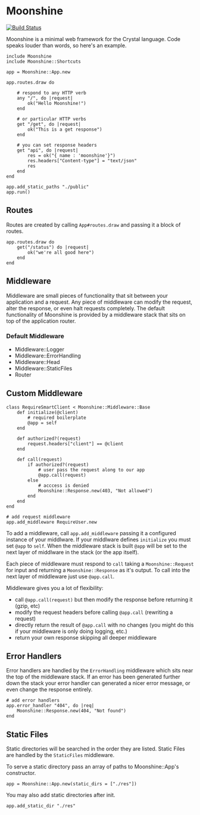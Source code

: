 # Moonshine 

[![Build Status](https://travis-ci.org/dhruvrajvanshi/Moonshine.svg?branch=master)](https://travis-ci.org/dhruvrajvanshi/Moonshine)

Moonshine is a minimal web framework for the Crystal language.
Code speaks louder than words, so here's an example.

	include Moonshine
	include Moonshine::Shortcuts

	app = Moonshine::App.new
	
	app.routes.draw do
	
		# respond to any HTTP verb
		any "/", do |request|
			ok("Hello Moonshine!")
		end

		# or particular HTTP verbs
		get "/get", do |request|
			ok("This is a get response")
		end

		# you can set response headers
		get "api", do |request|
			res = ok("{ name : 'moonshine'}")
			res.headers["Content-type"] = "text/json"
			res
		end
	end
	
	app.add_static_paths "./public"
	app.run()


## Routes

Routes are created by calling `App#routes.draw` and passing it a block of routes.

	app.routes.draw do 
		get("/status") do |request| 
			ok("we're all good here")
		end
	end
	


## Middleware

Middleware are small pieces of functionality that sit between your application and a request.  Any piece of middleware can modify the request, alter the response, or even halt requests completely.  The default functionality of Moonshine is provided by a middleware stack that sits on top of the application router.

### Default Middleware

- Middleware::Logger
- Middleware::ErrorHandling
- Middleware::Head
- Middleware::StaticFiles
- Router


## Custom Middleware

	class RequireSmartClient < Moonshine::Middleware::Base
		def initialize(@client)
			# required boilerplate
			@app = self 
		end
	
		def authorized?(request)
			request.headers["client"] == @client
		end
	
		def call(request)
			if authorized?(request)
				# user pass the request along to our app
				@app.call(request)
			else
				# acccess is denied
				Moonshine::Response.new(403, "Not allowed")
			end
		end
	end
	
	# add request middleware
	app.add_middleware RequireUser.new

To add a middleware, call `app.add_middleware` passing it a configured instance of your middlware.  If your middlware defines `initialize` you must set `@app` to `self`.  When the middleware stack is built `@app` will be set to the next layer of middlware in the stack (or the app itself).  

Each piece of middleware must respond to `call` taking a `Moonshine::Request` for input and returning a `Moonshine::Response` as it's output.  To call into the next layer of middleware just use `@app.call`.

Middleware gives you a lot of flexibility:

- call `@app.call(request)` but then modify the response before returning it (gzip, etc)
- modify the request headers before calling `@app.call` (rewriting a request)
- directly return the result of `@app.call` with no changes (you might do this if your middleware is only doing logging, etc.)
- return your own response skipping all deeper middleware


## Error Handlers

Error handlers are handled by the `ErrorHandling` middleware which sits near the top of the middleware stack.  If an error has been generated further down the stack your error handler can generated a nicer error message, or even change the response entirely.

	# add error handlers
	app.error_handler "404", do |req|
		Moonshine::Response.new(404, "Not found")
	end


## Static Files

Static directories will be searched in the order they are listed.  Static Files are handled by the `StaticFiles` middleware.

To serve a static directory pass an array of paths to Moonshine::App's constructor. 

	app = Moonshine::App.new(static_dirs = ["./res"])

You may also add static directories after init.

	app.add_static_dir "./res"


